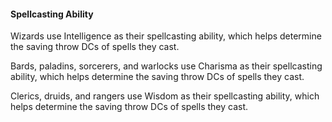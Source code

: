 #### Spellcasting Ability

Wizards use Intelligence as their spellcasting ability, which helps determine the saving throw DCs of spells they cast.

Bards, paladins, sorcerers, and warlocks use Charisma as their spellcasting ability, which helps determine the saving throw DCs of spells they cast.

Clerics, druids, and rangers use Wisdom as their spellcasting ability, which helps determine the saving throw DCs of spells they cast.

